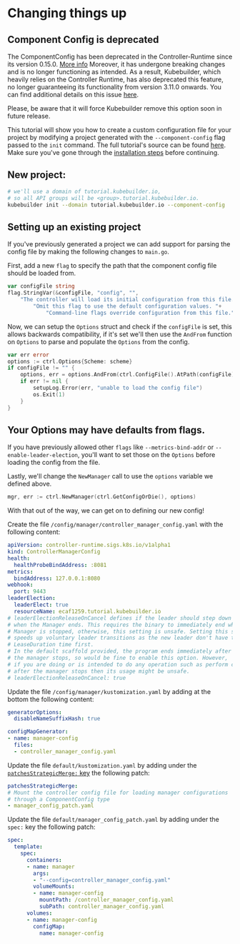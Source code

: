 # Changing things up

<aside class="note warning">
<h1>Component Config is deprecated</h1>

The ComponentConfig has been deprecated in the Controller-Runtime since its version 0.15.0.  [More info](https://github.com/kubernetes-sigs/controller-runtime/issues/895)
Moreover, it has undergone breaking changes and is no longer functioning as intended.
As a result, Kubebuilder, which heavily relies on the Controller Runtime, has also deprecated this feature,
no longer guaranteeing its functionality from version 3.11.0 onwards. You can find additional details on this issue [here](https://github.com/kubernetes-sigs/controller-runtime/issues/2370).

Please, be aware that it will force Kubebuilder remove this option soon in future release.

</aside>

This tutorial will show you how to create a custom configuration file for your
project by modifying a project generated with the `--component-config` flag
passed to the `init` command. The full tutorial's source can be found 
[here][tutorial-source]. Make sure you've gone through the [installation 
steps](/quick-start.md#installation) before continuing.

## New project:

```bash
# we'll use a domain of tutorial.kubebuilder.io,
# so all API groups will be <group>.tutorial.kubebuilder.io.
kubebuilder init --domain tutorial.kubebuilder.io --component-config
```

## Setting up an existing project

If you've previously generated a project we can add support for parsing the
config file by making the following changes to `main.go`.

First, add a new `flag` to specify the path that the component config file
should be loaded from.

```go
var configFile string
flag.StringVar(&configFile, "config", "",
    "The controller will load its initial configuration from this file. "+
        "Omit this flag to use the default configuration values. "+
            "Command-line flags override configuration from this file.")
```

Now, we can setup the `Options` struct and check if the `configFile` is set,
this allows backwards compatibility, if it's set we'll then use the `AndFrom`
function on `Options` to parse and populate the `Options` from the config.


```go
var err error
options := ctrl.Options{Scheme: scheme}
if configFile != "" {
    options, err = options.AndFrom(ctrl.ConfigFile().AtPath(configFile))
    if err != nil {
        setupLog.Error(err, "unable to load the config file")
        os.Exit(1)
    }
}
```

<aside class="note warning">

<h1>Your Options may have defaults from flags.</h1>

If you have previously allowed other `flags` like `--metrics-bind-addr` or 
`--enable-leader-election`, you'll want to set those on the `Options` before
loading the config from the file.

</aside>

Lastly, we'll change the `NewManager` call to use the `options` variable we
defined above.

```go
mgr, err := ctrl.NewManager(ctrl.GetConfigOrDie(), options)
```

With that out of the way, we can get on to defining our new config!

[tutorial-source]: https://github.com/kubernetes-sigs/kubebuilder/tree/master/docs/book/src/component-config-tutorial/testdata/project

Create the file `/config/manager/controller_manager_config.yaml` with the following content:

```yaml
apiVersion: controller-runtime.sigs.k8s.io/v1alpha1
kind: ControllerManagerConfig
health:
  healthProbeBindAddress: :8081
metrics:
  bindAddress: 127.0.0.1:8080
webhook:
  port: 9443
leaderElection:
  leaderElect: true
  resourceName: ecaf1259.tutorial.kubebuilder.io
# leaderElectionReleaseOnCancel defines if the leader should step down volume
# when the Manager ends. This requires the binary to immediately end when the
# Manager is stopped, otherwise, this setting is unsafe. Setting this significantly
# speeds up voluntary leader transitions as the new leader don't have to wait
# LeaseDuration time first.
# In the default scaffold provided, the program ends immediately after
# the manager stops, so would be fine to enable this option. However,
# if you are doing or is intended to do any operation such as perform cleanups
# after the manager stops then its usage might be unsafe.
# leaderElectionReleaseOnCancel: true
```

Update the file `/config/manager/kustomization.yaml` by adding at the bottom the following content:

```yaml
generatorOptions:
  disableNameSuffixHash: true

configMapGenerator:
- name: manager-config
  files:
  - controller_manager_config.yaml
```

Update the file `default/kustomization.yaml` by adding under the [`patchesStrategicMerge:` key](https://kubectl.docs.kubernetes.io/references/kustomize/builtins/#_patchesstrategicmerge_) the following patch:

```yaml
patchesStrategicMerge:
# Mount the controller config file for loading manager configurations
# through a ComponentConfig type
- manager_config_patch.yaml
```

Update the file `default/manager_config_patch.yaml` by adding under the `spec:` key the following patch:

```yaml
spec:
  template:
    spec:
      containers:
      - name: manager
        args:
        - "--config=controller_manager_config.yaml"
        volumeMounts:
        - name: manager-config
          mountPath: /controller_manager_config.yaml
          subPath: controller_manager_config.yaml
      volumes:
      - name: manager-config
        configMap:
          name: manager-config
```
